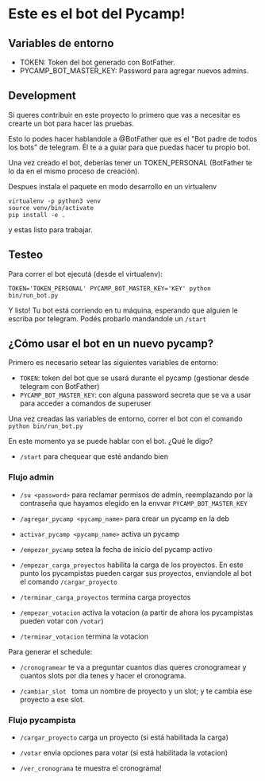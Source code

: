 # Este es el bot del Pycamp!

## Variables de entorno

* TOKEN: Token del bot generado con BotFather.
* PYCAMP_BOT_MASTER_KEY: Password para agregar nuevos admins.

## Development

Si queres contribuir en este proyecto lo primero que vas a necesitar es crearte un bot para hacer
las pruebas.

Esto lo podes hacer hablandole a @BotFather que es el "Bot padre de todos los bots" de telegram.
Él te a a guiar para que puedas hacer tu propio bot.

Una vez creado el bot, deberías tener un TOKEN\_PERSONAL (BotFather te lo da en el mismo proceso de
creación). 

Despues instala el paquete en modo desarrollo en un virtualenv

```
virtualenv -p python3 venv
source venv/bin/activate
pip install -e .
```

y estas listo para trabajar.

## Testeo

Para correr el bot ejecutá (desde el virtualenv):
```
TOKEN='TOKEN_PERSONAL' PYCAMP_BOT_MASTER_KEY='KEY' python bin/run_bot.py
```

Y listo! Tu bot está corriendo en tu máquina, esperando que alguien le escriba por telegram.
Podés probarlo mandandole un `/start`


## ¿Cómo usar el bot en un nuevo pycamp?

Primero es necesario setear las siguientes variables de entorno:

- `TOKEN`: token del bot que se usará durante el pycamp (gestionar desde telegram con BotFather)
- `PYCAMP_BOT_MASTER_KEY`: con alguna password secreta que se va a usar para acceder a comandos de superuser


Una vez creadas las variables de entorno, correr el bot con el comando `python bin/run_bot.py`

En este momento ya se puede hablar con el bot. ¿Qué le digo?

- `/start` para chequear que esté andando bien

### Flujo admin

- `/su <password>` para reclamar permisos de admin, reemplazando <password> por la contraseña que hayamos 
elegido en la envvar `PYCAMP_BOT_MASTER_KEY`

- `/agregar_pycamp <pycamp_name>` para crear un pycamp en la deb

- `activar_pycamp <pycamp_name>` activa un pycamp

- `/empezar_pycamp` setea la fecha de inicio del pycamp activo

- `/empezar_carga_proyectos` habilita la carga de los proyectos. En este punto los pycampistas pueden cargar sus proyectos,
enviandole al bot el comando `/cargar_proyecto` 

- `/terminar_carga_proyectos` termina carga proyectos

- `/empezar_votacion`  activa la votacion (a partir de ahora los pycampistas pueden votar con `/votar`)

- `/terminar_votacion` termina la votacion

Para generar el schedule:

- `/cronogramear` te va a preguntar cuantos dias queres cronogramear y cuantos slots por dia tenes y hacer el cronograma.

- `/cambiar_slot ` toma un nombre de proyecto y un slot; y te cambia ese proyecto a ese slot.


### Flujo pycampista
- `/cargar_proyecto` carga un proyecto (si está habilitada la carga)

- `/votar` envia opciones para votar (si está habilitada la votacion)

- `/ver_cronograma` te muestra el cronograma!

